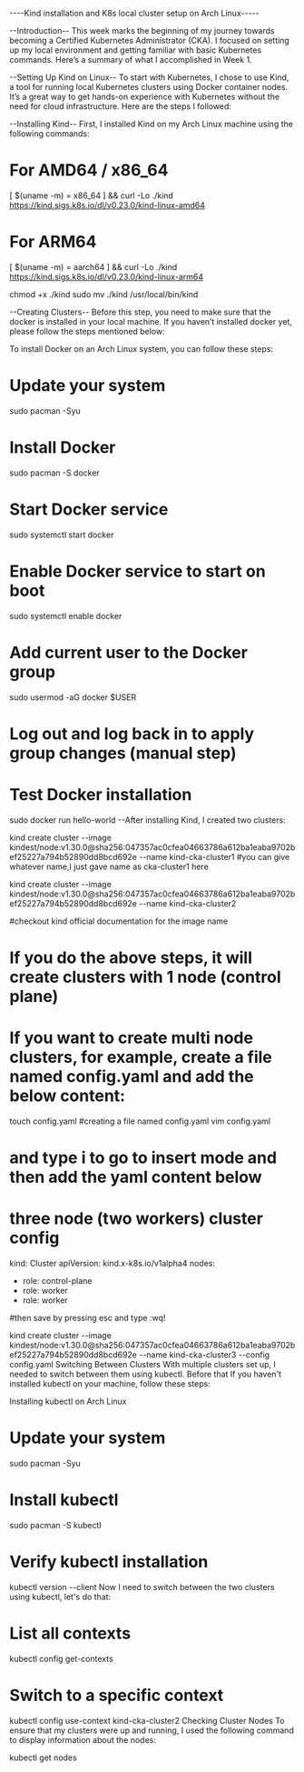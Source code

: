 ----Kind installation and K8s local cluster setup on Arch Linux-----

--Introduction--
This week marks the beginning of my journey towards becoming a Certified Kubernetes Administrator (CKA). I focused on setting up my local environment and getting familiar with basic Kubernetes commands. Here’s a summary of what I accomplished in Week 1.

--Setting Up Kind on Linux--
To start with Kubernetes, I chose to use Kind, a tool for running local Kubernetes clusters using Docker container nodes. It’s a great way to get hands-on experience with Kubernetes without the need for cloud infrastructure. Here are the steps I followed:

--Installing Kind--
First, I installed Kind on my Arch Linux machine using the following commands:

# For AMD64 / x86_64
[ $(uname -m) = x86_64 ] && curl -Lo ./kind https://kind.sigs.k8s.io/dl/v0.23.0/kind-linux-amd64

# For ARM64
[ $(uname -m) = aarch64 ] && curl -Lo ./kind https://kind.sigs.k8s.io/dl/v0.23.0/kind-linux-arm64

chmod +x ./kind
sudo mv ./kind /usr/local/bin/kind

--Creating Clusters--
Before this step, you need to make sure that the docker is installed in your local machine. If you haven’t installed docker yet, please follow the steps mentioned below:

To install Docker on an Arch Linux system, you can follow these steps:

# Update your system
sudo pacman -Syu

# Install Docker
sudo pacman -S docker 

# Start Docker service
sudo systemctl start docker

# Enable Docker service to start on boot
sudo systemctl enable docker

# Add current user to the Docker group
sudo usermod -aG docker $USER

# Log out and log back in to apply group changes (manual step)

# Test Docker installation
sudo docker run hello-world
--After installing Kind, I created two clusters:

kind create cluster --image kindest/node:v1.30.0@sha256:047357ac0cfea04663786a612ba1eaba9702bef25227a794b52890dd8bcd692e
 --name kind-cka-cluster1 #you can give whatever name,I just gave name as cka-cluster1 here

kind create cluster --image kindest/node:v1.30.0@sha256:047357ac0cfea04663786a612ba1eaba9702bef25227a794b52890dd8bcd692e
 --name kind-cka-cluster2

#checkout kind official documentation for the image name
# If you do the above steps, it will create clusters with 1 node (control plane)
# If you want to create multi node clusters, for example, create a file named config.yaml and add the below content:
touch config.yaml #creating a file named config.yaml
vim config.yaml     
# and type i to go to insert mode and then add the yaml content below


# three node (two workers) cluster config
kind: Cluster
apiVersion: kind.x-k8s.io/v1alpha4
nodes:
- role: control-plane
- role: worker
- role: worker

#then save by pressing esc and type :wq!

kind create cluster --image kindest/node:v1.30.0@sha256:047357ac0cfea04663786a612ba1eaba9702bef25227a794b52890dd8bcd692e
 --name kind-cka-cluster3 --config config.yaml
Switching Between Clusters
With multiple clusters set up, I needed to switch between them using kubectl. Before that If you haven't installed kubectl on your machine, follow these steps:

Installing kubectl on Arch Linux
# Update your system
sudo pacman -Syu 

# Install kubectl
sudo pacman -S kubectl 

# Verify kubectl installation
kubectl version --client
Now I need to switch between the two clusters using kubectl, let's do that:

# List all contexts
kubectl config get-contexts

# Switch to a specific context
kubectl config use-context kind-cka-cluster2 
Checking Cluster Nodes
To ensure that my clusters were up and running, I used the following command to display information about the nodes:

kubectl get nodes